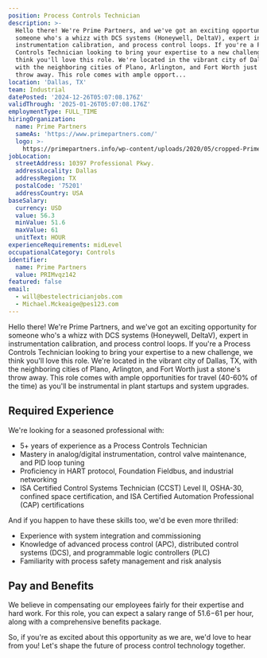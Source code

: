 ```yaml
---
position: Process Controls Technician
description: >-
  Hello there! We're Prime Partners, and we've got an exciting opportunity for
  someone who's a whizz with DCS systems (Honeywell, DeltaV), expert in
  instrumentation calibration, and process control loops. If you're a Process
  Controls Technician looking to bring your expertise to a new challenge, we
  think you'll love this role. We're located in the vibrant city of Dallas, TX,
  with the neighboring cities of Plano, Arlington, and Fort Worth just a stone's
  throw away. This role comes with ample opport...
location: 'Dallas, TX'
team: Industrial
datePosted: '2024-12-26T05:07:08.176Z'
validThrough: '2025-01-26T05:07:08.176Z'
employmentType: FULL_TIME
hiringOrganization:
  name: Prime Partners
  sameAs: 'https://www.primepartners.com/'
  logo: >-
    https://primepartners.info/wp-content/uploads/2020/05/cropped-Prime-Partners-Logo-NO-BG-1.png
jobLocation:
  streetAddress: 10397 Professional Pkwy.
  addressLocality: Dallas
  addressRegion: TX
  postalCode: '75201'
  addressCountry: USA
baseSalary:
  currency: USD
  value: 56.3
  minValue: 51.6
  maxValue: 61
  unitText: HOUR
experienceRequirements: midLevel
occupationalCategory: Controls
identifier:
  name: Prime Partners
  value: PRIMvqz142
featured: false
email:
  - will@bestelectricianjobs.com
  - Michael.Mckeaige@pes123.com
---
```




Hello there! We're Prime Partners, and we've got an exciting opportunity for someone who's a whizz with DCS systems (Honeywell, DeltaV), expert in instrumentation calibration, and process control loops. If you're a Process Controls Technician looking to bring your expertise to a new challenge, we think you'll love this role. We're located in the vibrant city of Dallas, TX, with the neighboring cities of Plano, Arlington, and Fort Worth just a stone's throw away. This role comes with ample opportunities for travel (40-60% of the time) as you'll be instrumental in plant startups and system upgrades.

## Required Experience

We're looking for a seasoned professional with:

- 5+ years of experience as a Process Controls Technician
- Mastery in analog/digital instrumentation, control valve maintenance, and PID loop tuning
- Proficiency in HART protocol, Foundation Fieldbus, and industrial networking
- ISA Certified Control Systems Technician (CCST) Level II, OSHA-30, confined space certification, and ISA Certified Automation Professional (CAP) certifications 
   
And if you happen to have these skills too, we'd be even more thrilled:

- Experience with system integration and commissioning
- Knowledge of advanced process control (APC), distributed control systems (DCS), and programmable logic controllers (PLC)
- Familiarity with process safety management and risk analysis

## Pay and Benefits

We believe in compensating our employees fairly for their expertise and hard work. For this role, you can expect a salary range of $51.6-$61 per hour, along with a comprehensive benefits package. 

So, if you're as excited about this opportunity as we are, we'd love to hear from you! Let's shape the future of process control technology together.
